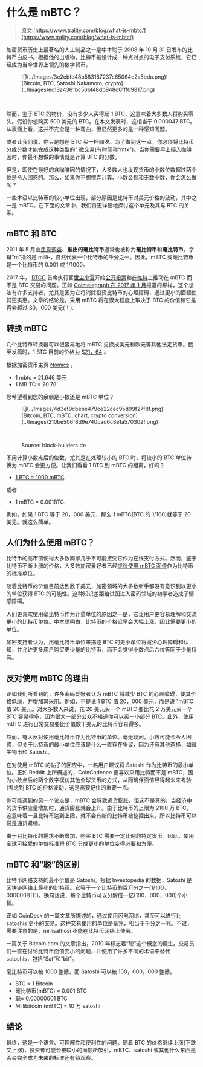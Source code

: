 # 什么是 mBTC？

> 原文:[https://www.trality.com/blog/what-is-mbtc/](https://www.trality.com/blog/what-is-mbtc/)

加密货币历史上最著名的人工制品之一是中本聪于 2008 年 10 月 31 日发布的比特币白皮书。根据他的出版物，比特币被设计成一种点对点的电子支付系统，它已经成为当今世界上领先的数字货币。

<figure class="kg-card kg-image-card">![](../Images/3e2ebfe48b583187237c65064c2a5bda.png)<picture><source type="image/webp" data-srcset="/static/8cc593ac23e7d3a95dfba4cca69f0fa5/12e73/david-shares-4_41-79dHvE-unsplash-1-.webp 129w,/static/8cc593ac23e7d3a95dfba4cca69f0fa5/d468e/david-shares-4_41-79dHvE-unsplash-1-.webp 257w,/static/8cc593ac23e7d3a95dfba4cca69f0fa5/9e73e/david-shares-4_41-79dHvE-unsplash-1-.webp 514w" sizes="(min-width: 514px) 514px, 100vw">![Bitcoin, BTC, Satoshi Nakamoto, crypto](../Images/ec13a4361bc56bf48db948d0fff09817.png)</picture>

<noscript><picture><source type="image/webp" srcset="/static/8cc593ac23e7d3a95dfba4cca69f0fa5/12e73/david-shares-4_41-79dHvE-unsplash-1-.webp 129w,/static/8cc593ac23e7d3a95dfba4cca69f0fa5/d468e/david-shares-4_41-79dHvE-unsplash-1-.webp 257w,/static/8cc593ac23e7d3a95dfba4cca69f0fa5/9e73e/david-shares-4_41-79dHvE-unsplash-1-.webp 514w" sizes="(min-width: 514px) 514px, 100vw"/><img data-gatsby-image-ssr="" data-main-image="" style="opacity:0" sizes="(min-width: 514px) 514px, 100vw" decoding="async" loading="lazy" src="../Images/ec13a4361bc56bf48db948d0fff09817.png" srcset="/static/8cc593ac23e7d3a95dfba4cca69f0fa5/6e3df/david-shares-4_41-79dHvE-unsplash-1-.jpg 129w,/static/8cc593ac23e7d3a95dfba4cca69f0fa5/44e62/david-shares-4_41-79dHvE-unsplash-1-.jpg 257w,/static/8cc593ac23e7d3a95dfba4cca69f0fa5/084d4/david-shares-4_41-79dHvE-unsplash-1-.jpg 514w" alt="Bitcoin, BTC, Satoshi Nakamoto, crypto" data-original-src="https://www.trality.com/static/8cc593ac23e7d3a95dfba4cca69f0fa5/084d4/david-shares-4_41-79dHvE-unsplash-1-.jpg"/></picture></noscript>

</figure>

然而，鉴于 BTC 的物价，没有多少人买得起 1 BTC，这意味着大多数人将购买零头。假设你想购买 500 美元的 BTC。在本文发表时，这相当于 0.000047 BTC。从表面上看，这并不完全是一种弯曲，但显然更多的是一种感知问题。

或者让我们说，你只是想在 BTC 买一杯咖啡。为了做到这一点，你必须将比特币分成分数才能完成这种类型的“ [微交易](https://en.wikipedia.org/wiki/Microtransaction)(有时简称“mtx”)。当你需要早上摄入咖啡因时，你最不想做的事情就是计算 BTC 的分数。

但是，即使在最好的含咖啡因的情况下，大多数人也发现货币的小数位数超过两个位是令人困惑的。那么，如果你不想摆弄计算、小数金额和无数小数，你会怎么做呢？

一些术语以比特币的较小单位出现，部分原因是比特币对美元价格的波动，其中之一是 mBTC。在下面的文章中，我们将更详细地探讨这个单元及其与 BTC 的关系。

## **mBTC 和 BTC**

2011 年 5 月由[民意调查](https://bitcointalk.org/index.php?topic=8282.0)、**推出的毫比特币**通常也被称为**毫比特币**和**毫比特币**。字母“m”指的是 [](http://en.wikipedia.org/wiki/Metric_prefix) milli-，自然代表一个比特币的千分之一。因此，mBTC 或毫比特币是一个比特币的 0.001 或 1/1000。

2017 年， [BTCC](https://cointelegraph.com/news/major-chinese-exchange-btcc-selects-ethereum-classic-over-eth) 首席执行官[世尘小雪](https://cointelegraph.com/news/bitcoin-trading-with-btc-or-mbtc-not-all-users-are-happy-with-btcc-new-proposal)开始[公开投票](https://cointelegraph.com/news/bitcoin-trading-with-btc-or-mbtc-not-all-users-are-happy-with-btcc-new-proposal)和[在推特](https://twitter.com/bobbyclee/status/822999175411310592)上推动在 mBTC 而不是 BTC 交易的问题。正如 [Cointelegraph 在 2017 年 1 月](https://cointelegraph.com/news/bitcoin-trading-with-btc-or-mbtc-not-all-users-are-happy-with-btcc-new-proposal)报道的那样，这个想法有许多支持者，尤其是因为它将消除投资比特币的心理障碍，通过更小的面额使其更实惠。文章的结论是，采用 mBTC 将在很大程度上取决于 BTC 的价值和它是否会超过 30，000 美元(！).

## **转换 mBTC**

几个比特币转换器可以很容易地将 mBTC 兑换成美元和欧元等其他法定货币。截至发稿时，1 BTC 目前的价格为 [$21，64](https://coinmarketcap.com/currencies/bitcoin/markets/) 。

根据加密货币主页 [Nomics](https://nomics.com/markets/mbtc4-millibitcoin/eur-euro) ，

*   1 mbtc = 21.646 美元
*   1 MB TC = 20.78

您希望看到您的余额是小数还是 mBTC 单位？

<figure class="kg-card kg-image-card kg-card-hascaption">![](../Images/4d3ef9cbebe479ce22cec95d99f27f8f.png)<picture><source type="image/webp" data-srcset="/static/749c3618195469cf70d4c4c58614e818/6a1e0/Bitcoin-Satoshi.webp 170w,/static/749c3618195469cf70d4c4c58614e818/62eb7/Bitcoin-Satoshi.webp 339w,/static/749c3618195469cf70d4c4c58614e818/d48ab/Bitcoin-Satoshi.webp 678w" sizes="(min-width: 678px) 678px, 100vw">![Bitcoin, BTC, mBTC, chart, crypto conversion](../Images/210be506f8d9e740cad6c8e1a570302f.png)</picture>

<noscript><picture><source type="image/webp" srcset="/static/749c3618195469cf70d4c4c58614e818/6a1e0/Bitcoin-Satoshi.webp 170w,/static/749c3618195469cf70d4c4c58614e818/62eb7/Bitcoin-Satoshi.webp 339w,/static/749c3618195469cf70d4c4c58614e818/d48ab/Bitcoin-Satoshi.webp 678w" sizes="(min-width: 678px) 678px, 100vw"/><img data-gatsby-image-ssr="" data-main-image="" style="opacity:0" sizes="(min-width: 678px) 678px, 100vw" decoding="async" loading="lazy" src="../Images/210be506f8d9e740cad6c8e1a570302f.png" srcset="/static/749c3618195469cf70d4c4c58614e818/fac28/Bitcoin-Satoshi.jpg 170w,/static/749c3618195469cf70d4c4c58614e818/82032/Bitcoin-Satoshi.jpg 339w,/static/749c3618195469cf70d4c4c58614e818/7366a/Bitcoin-Satoshi.jpg 678w" alt="Bitcoin, BTC, mBTC, chart, crypto conversion" data-original-src="https://www.trality.com/static/749c3618195469cf70d4c4c58614e818/7366a/Bitcoin-Satoshi.jpg"/></picture></noscript>

<figcaption>Source: block-builders.de</figcaption>

</figure>

不用计算小数点后的位数，尤其是在处理较小的 BTC 时，将较小的 BTC 单位转换为 mBTC 会更方便。让我们看看 1 BTC 到 mBTC 的距离，好吗？

*   [1 BTC = 1000 mBTC](http://www.em-bit.org/home)

或者

*   1 mBTC = 0.001BTC.

例如，如果 1 BTC 等于 20，000 美元，那么 1 mBTC(BTC 的 1/100)就等于 20 美元。就这么简单。

## 人们为什么使用 mBTC？

比特币的高市值使得大多数商家几乎不可能接受它作为在线支付方式。然而，鉴于比特币不断上涨的价格，大多数加密爱好者已经[提议使用 mBTC 面值](https://bitcointalk.org/index.php?topic=511676.0)作为比特币的标准单位。

随着比特币的价值目前达到数千美元，加密领域的大多数新手都没有意识到以更小的单位获得 BTC 的可能性。这种知识差距给试图进入密码领域的初学者造成了情感障碍。

人们更喜欢使用毫比特币作为计量单位的原因之一是，它让用户更容易理解和交流更小的比特币单位。中本聪明白，比特币的价格迟早会大幅上涨，因此需要更小的单位。

加密支持者认为，用毫比特币单位来描述 BTC 的更小单位将减少心理障碍和认知，并允许更多用户购买更少量的比特币，而不会觉得小数点后六位等同于少量持有。

## **反对使用 mBTC 的理由**

正如我们所看到的，许多密码爱好者认为 mBTC 将减少 BTC 的心理障碍，使其价格低廉，并增加其采用。例如，不是说 1 BTC 值 20，000 美元，而是说 1mBTC 值 20 美元。对大多数人来说，花 20 美元买一个 mBTC 要比花 2 万美元买一个 BTC 容易得多，因为很大一部分公众不知道你可以买一小部分 BTC。此外，使用 mBTC 进行日常交易要比价值数千美元的比特币容易得多。

然而，有人反对使用毫比特币作为比特币的单位。毫无疑问，小数可能会令人困惑，但关于比特币的最小单位应该是什么一直存在争议，因为还有其他选择，如微生物币和 Satoshi。

在对使用 mBTC 的帖子的回应中，一名用户建议将 Satoshi 作为比特币的最小单位。正如 Reddit 上所概述的，CoinCadence 更喜欢采用比特而不是 mBTC，因为小数点后的两个数字模仿其他全球货币的方式，从而确保面值经得起未来考验(考虑到 BTC 的价格波动，这是需要记住的重要一点。

你可能遇到的另一个论点是，mBTC 会导致通货膨胀，但这不是真的。当经济中的货币供应量增加时，通货膨胀就会上升。由于比特币的上限为 2100 万 BTC，这意味着一旦比特币达到上限，就不会有新的比特币被挖掘出来。所以比特币可以说是通货紧缩。

由于对比特币的需求不断增加，购买 BTC 需要一定比例的特定货币。因此，使用全球可接受的单位标准将 BTC 分成更小的单位变得必要和方便。

## **mBTC 和“聪”的区别**

比特币网络支持的最小价值是 Satoshi。根据 Investopedia 的数据，Satoshi 是区块链网络上最小的比特币。它等于一个比特币的百万分之一(1/100，000000BTC)。换句话说，每个比特币可以分解成一亿(100，000，000)个小智。

正如 CoinDesk 的一篇文章所描述的，通过使用闪电网络，甚至可以进行比 satoshis 更小的交易。这种交易使用的单位是毫兆，相当于千分之一兆。不过，需要注意的是，millisathosi 不能在比特币网络上使用。

一篇关于 Bitcoin.com 的文章指出，2010 年标志着“聪”这个概念的诞生。交易员们一直在讨论比特币面值变小的问题，并使用了许多不同的术语来替代 satoshis，包括“Sat”和“bit”。

毫比特币可以被 1000 整除，而 Satoshi 可以被 100，000，000 整除。

*   BTC = 1 Bitcoin
*   毫比特币(mBTC) = 0.001 BTC
*   聪= 0.00000001 BTC
*   Millibitcoin (mBTC) = 10 万 satoshi

## **结论**

最终，这是一个语言、可理解性和便利性的问题。随着 BTC 的价格继续上涨(下跌又上涨)，投资者可能会被较小的面额所吸引，mBTC、satoshi 或其他什么东西是否会完全成为未来的标准还有待观察。